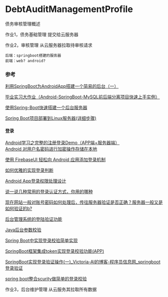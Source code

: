 # DebtAuditManagementProfile
债务审核管理概述


作业1，债务基础管理
	提交给云服务器

作业2，审核管理
	从云服务器拉取待审核请求

	后端：springboot搭建的服务器
	前端：web? android?

### 参考

[利用SpringBoot为AndroidApp搭建一个简易的后台（一）](https://wenku.baidu.com/view/67003310f211f18583d049649b6648d7c1c708b1.html)

[毕业实习大作业（Android-SpringBoot-MySQL前后端分离项目快速上手实例）](https://wenku.baidu.com/view/828462cd82c758f5f61fb7360b4c2e3f57272529.html?rec_flag=default&fr=Recommend_RelativeDoc-110191,100198,80204,110175,80166,60399,110010,80139,80163,110192-search_rec_append-67003310f211f18583d049649b6648d7c1c708b1&sxts=1650079028995)

[使用Spring-Boot快速搭建一个后台服务器](https://www.jianshu.com/p/49b4908ca805)

[Spring Boot项目部署到Linux服务器(详细步骤)](https://blog.csdn.net/wjie8023/article/details/120500797)




#### 登录
[Android学习之完整的注册登录Demo（APP端+服务器端）](https://blog.csdn.net/Nicholas1hzf/article/details/89441473)
​	
[Android 对用户名密码进行加密操作存储在本地](https://blog.csdn.net/w18756901575/article/details/51373693)

[使用 FirebaseUI 轻松向 Android 应用添加登录机制 ](https://firebase.google.com/docs/auth/android/firebaseui?hl=zh-cn)

[如何优雅的实现登录判断](https://juejin.cn/post/6844903464422604808)

[Android App登录权限处理设计](https://www.jianshu.com/p/a7f0522b11b0)

[说一说几种常用的登录认证方式，你用的哪种](https://www.cnblogs.com/fengzheng/p/8416393.html)

[现在网站一般对账号密码如何处理后，传往服务器验证是否正确？服务器一般又是如何验证的b?](https://www.zhihu.com/question/30140579)

[后台管理系统的登陆验证功能](https://blog.csdn.net/qq_38797181/article/details/72457804)

[Java后台参数校验](https://www.csdn.net/tags/NtjaAg4sNjc5LWJsb2cO0O0O.html)

[Spring Boot中实现登录校验简单实现](https://blog.csdn.net/qq_42231574/article/details/113557718)

[SpringBoot框架集成token实现登录校验功能(APP)](https://blog.csdn.net/qq_37345604/article/details/89377105)
  
[SpringBoot实现登录验证操作(一)_Victoria-Al的博客-程序员信息网_springboot登录验证](https://www.i4k.xyz/article/weixin_40476971/107993727)
  
[spring boot整合scurity做简单的登录校验](https://segmentfault.com/a/1190000022319982)
  
  

作业3，后台维护管理
	从云服务其拉取所有数据